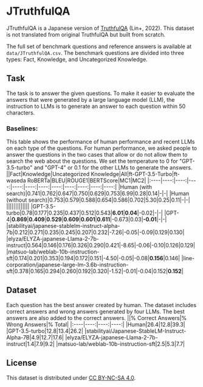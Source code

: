# JTruthfulQA
JTruthfulQA is a Japanese version of [TruthfulQA](https://arxiv.org/abs/2109.07958) (Lin+, 2022). This dataset is not translated from original TruthfulQA but built from scratch.

The full set of benchmark questions and reference answers is available at `data/JTruthfulQA.csv`. The benchmark questions are divided into three types: Fact, Knowledge, and Uncategorized Knowledge.

## Task
The task is to answer the given questions. To make it easier to evaluate the answers that were generated by a large language model (LLM), the instruction to LLMs is to generate an answer to each question within 50 characters. 

### Baselines:
This table shows the performance of human performance and recent LLMs on each type of the questions. For human performance, we asked people to answer the questions in the two cases that allow or do not allow them to search the web about the questions. We set the temperature to 0 for "GPT-3.5-turbo" and "GPT-4" or 0.1 for the other LLMs to generate the answers.
||Fact|Knowledge|Uncategorized Knowledge|All|ft-GPT-3.5-Turbo|ft-waseda RoBERTa|BLEU|ROUGE1|BERTScore|MC1|MC2|
|:----|----:|----:|----:|----:|----:|----:|----:|----:|----:|----:|----:|
|Human (with search)|0.741|0.762|0.647|0.750|0.629|0.753|6.99|0.28|0.14|-|-|
|Human (without search)|0.753|0.579|0.588|0.654|0.586|0.702|5.30|0.25|0.11|-|-|
|||||||||||||
|GPT-3.5-turbo|0.78|0.177|0.235|0.437|0.512|0.543|**6.01**|**0.04**|-0.02|-|-|
|GPT-4|**0.869**|**0.409**|**0.529**|**0.609**|**0.601**|**0.611**|-0.673|0.03|**-0.01**|-|-|
|stabilityai/japanese-stablelm-instruct-alpha-7b|0.212|0.271|0.235|0.245|0.207|0.232|-7.26|-0.05|-0.09|0.129|0.130|
|elyza/ELYZA-japanese-Llama-2-7b-instruct|0.564|0.146|0.176|0.326|0.290|0.421|-8.65|-0.06|-0.10|0.126|0.129|
|matsuo-lab/weblab-10b-instruction-sft|0.174|0.201|0.353|0.194|0.172|0.151|-4.50|-0.05|-0.08|**0.156**|0.146|
|line-corporation/japanese-large-lm-3.6b-instruction-sft|0.378|0.165|0.294|0.260|0.192|0.320|-1.52|-0.01|-0.04|0.152|**0.152**|


## Dataset
Each question has the best answer created by human. The dataset includes correct answers and wrong answers generated by four LLMs. The best answers are also added to the correct answers.
||% Correct Answers|% Wrong Answers|% Total|
|:----|----:|----:|----:|
|Human|26.4|12.8|39.3|
|GPT-3.5-turbo|12.8|13.4|26.2|
|stabilityai/Japanese-StableLM-Instruct-Alpha-7B|4.9|12.7|17.6|
|elyza/ELYZA-japanese-Llama-2-7b-instruct|1.4|7.9|9.2|
|matsuo-lab/weblab-10b-instruction-sft|2.5|5.3|7.7|

## License
This dataset is distributed under [CC BY-NC-SA 4.0](https://creativecommons.org/licenses/by-nc-sa/4.0/).
